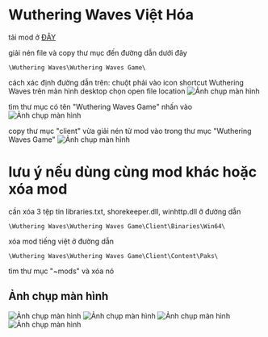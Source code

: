 
# Wuthering Waves Việt Hóa 

tải mod ở [ĐÂY](https://github.com/Lai-Hoang/wuwa-viet-hoa/releases)

giải nén file và copy thư mục đến đường dẫn dưới đây
```console
\Wuthering Waves\Wuthering Waves Game\
```
cách xác định đường dẫn trên:
chuột phải vào icon shortcut Wuthering Waves trên 
màn hình desktop chọn open file location
![Ảnh chụp màn hình](https://imgur.com/rA4D1Fp.png)

tìm thư mục có tên "Wuthering Waves Game" nhấn vào
![Ảnh chụp màn hình](https://imgur.com/RiJpLdB.png)

copy thư mục "client" vừa giải nén từ mod vào trong thư mục "Wuthering Waves Game"
![Ảnh chụp màn hình](https://imgur.com/idrxQOm.png)

# lưu ý nếu dùng cùng mod khác hoặc xóa mod
cần xóa 3 tệp tin libraries.txt, shorekeeper.dll, winhttp.dll
ở đường dẫn
```console
\Wuthering Waves\Wuthering Waves Game\Client\Binaries\Win64\
```
xóa mod tiếng việt ở đường dẫn
```console
\Wuthering Waves\Wuthering Waves Game\Client\Content\Paks\
```
tìm thư mục "~mods" và xóa nó

## Ảnh chụp màn hình
![Ảnh chụp màn hình](https://i.imgur.com/oLXjeE9.png)
![Ảnh chụp màn hình](https://i.imgur.com/o0GN3Nr.png)
![Ảnh chụp màn hình](https://i.imgur.com/zpMWNVW.png)
![Ảnh chụp màn hình](https://i.imgur.com/SSr5TyW.png)

